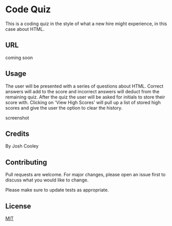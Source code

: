 # Code Quiz

This is a coding quiz in the style of what a new hire might experience, in this case about HTML.

## URL

coming soon

## Usage

The user will be presented with a series of questions about HTML.  Correct answers will add to the score and incorrect answers will deduct from the remaining quiz.  After the quiz the user will be asked for initials to store their score with.  Clicking on 'View High Scores' will pull up a list of stored high scores and give the user the option to clear the history.

screenshot

## Credits
By Josh Cooley

## Contributing
Pull requests are welcome. For major changes, please open an issue first to discuss what you would like to change.

Please make sure to update tests as appropriate.

## License
[MIT](https://choosealicense.com/licenses/mit/)
